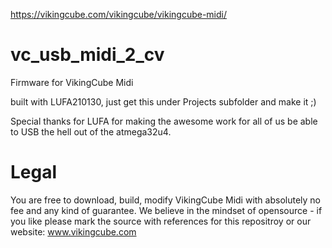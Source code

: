 https://vikingcube.com/vikingcube/vikingcube-midi/

# vc_usb_midi_2_cv
Firmware for VikingCube Midi

built with LUFA210130, just get this under Projects subfolder and make it ;)

Special thanks for LUFA for making the awesome work for all of us be able to USB the hell out of the atmega32u4.

# Legal
You are free to download, build, modify VikingCube Midi with absolutely no fee and any kind of guarantee. We believe in the mindset of opensource - if you like please
mark the source with references for this repositroy or our website: www.vikingcube.com
